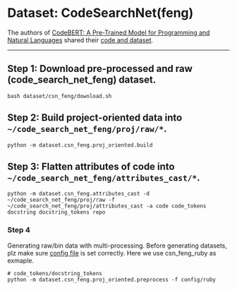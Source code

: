 # Dataset: CodeSearchNet(feng)

The authors of [CodeBERT:
A Pre-Trained Model for Programming and Natural Languages](https://arxiv.org/pdf/2002.08155.pdf) shared their [code and dataset](https://github.com/microsoft/CodeBERT). 

<hr>

## Step 1: Download pre-processed and raw (code_search_net_feng) dataset.
```shell script
bash dataset/csn_feng/download.sh
```

## Step 2: Build project-oriented data into ```~/code_search_net_feng/proj/raw/*```.
```shell script
python -m dataset.csn_feng.proj_oriented.build
```

## Step 3: Flatten attributes of code into ```~/code_search_net_feng/attributes_cast/*```.
```shell script
python -m dataset.csn_feng.attributes_cast -d ~/code_search_net_feng/proj/raw -f ~/code_search_net_feng/proj/attributes_cast -a code code_tokens docstring docstring_tokens repo
```

### Step 4
Generating raw/bin data with multi-processing. 
Before generating datasets, plz make sure [config file](./config/ruby.yml) is set correctly.  Here we use csn_feng_ruby as exmaple.
```shell script
# code_tokens/docstring_tokens
python -m dataset.csn_feng.proj_oriented.preprocess -f config/ruby
```